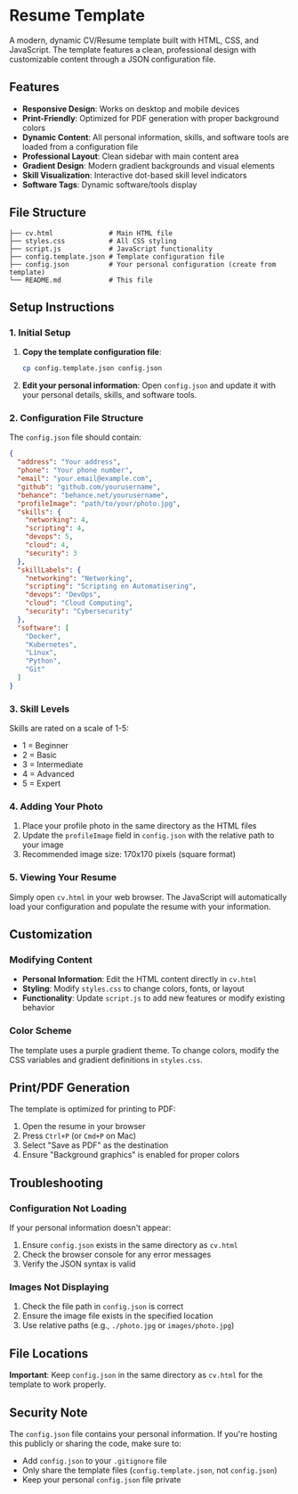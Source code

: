 # Resume Template

A modern, dynamic CV/Resume template built with HTML, CSS, and JavaScript. The template features a clean, professional design with customizable content through a JSON configuration file.

## Features

- **Responsive Design**: Works on desktop and mobile devices
- **Print-Friendly**: Optimized for PDF generation with proper background colors
- **Dynamic Content**: All personal information, skills, and software tools are loaded from a configuration file
- **Professional Layout**: Clean sidebar with main content area
- **Gradient Design**: Modern gradient backgrounds and visual elements
- **Skill Visualization**: Interactive dot-based skill level indicators
- **Software Tags**: Dynamic software/tools display

## File Structure

```
├── cv.html              # Main HTML file
├── styles.css           # All CSS styling
├── script.js            # JavaScript functionality
├── config.template.json # Template configuration file
├── config.json          # Your personal configuration (create from template)
└── README.md            # This file
```

## Setup Instructions

### 1. Initial Setup

1. **Copy the template configuration file**:
   ```bash
   cp config.template.json config.json
   ```

2. **Edit your personal information**:
   Open `config.json` and update it with your personal details, skills, and software tools.

### 2. Configuration File Structure

The `config.json` file should contain:

```json
{
  "address": "Your address",
  "phone": "Your phone number",
  "email": "your.email@example.com",
  "github": "github.com/yourusername",
  "behance": "behance.net/yourusername",
  "profileImage": "path/to/your/photo.jpg",
  "skills": {
    "networking": 4,
    "scripting": 4,
    "devops": 5,
    "cloud": 4,
    "security": 3
  },
  "skillLabels": {
    "networking": "Networking",
    "scripting": "Scripting en Automatisering",
    "devops": "DevOps",
    "cloud": "Cloud Computing",
    "security": "Cybersecurity"
  },
  "software": [
    "Docker",
    "Kubernetes",
    "Linux",
    "Python",
    "Git"
  ]
}
```

### 3. Skill Levels

Skills are rated on a scale of 1-5:
- 1 = Beginner
- 2 = Basic
- 3 = Intermediate
- 4 = Advanced
- 5 = Expert

### 4. Adding Your Photo

1. Place your profile photo in the same directory as the HTML files
2. Update the `profileImage` field in `config.json` with the relative path to your image
3. Recommended image size: 170x170 pixels (square format)

### 5. Viewing Your Resume

Simply open `cv.html` in your web browser. The JavaScript will automatically load your configuration and populate the resume with your information.

## Customization

### Modifying Content

- **Personal Information**: Edit the HTML content directly in `cv.html`
- **Styling**: Modify `styles.css` to change colors, fonts, or layout
- **Functionality**: Update `script.js` to add new features or modify existing behavior

### Color Scheme

The template uses a purple gradient theme. To change colors, modify the CSS variables and gradient definitions in `styles.css`.

## Print/PDF Generation

The template is optimized for printing to PDF:
1. Open the resume in your browser
2. Press `Ctrl+P` (or `Cmd+P` on Mac)
3. Select "Save as PDF" as the destination
4. Ensure "Background graphics" is enabled for proper colors

## Troubleshooting

### Configuration Not Loading

If your personal information doesn't appear:
1. Ensure `config.json` exists in the same directory as `cv.html`
2. Check the browser console for any error messages
3. Verify the JSON syntax is valid

### Images Not Displaying

1. Check the file path in `config.json` is correct
2. Ensure the image file exists in the specified location
3. Use relative paths (e.g., `./photo.jpg` or `images/photo.jpg`)

## File Locations

**Important**: Keep `config.json` in the same directory as `cv.html` for the template to work properly.

## Security Note

The `config.json` file contains your personal information. If you're hosting this publicly or sharing the code, make sure to:
- Add `config.json` to your `.gitignore` file
- Only share the template files (`config.template.json`, not `config.json`)
- Keep your personal `config.json` file private
